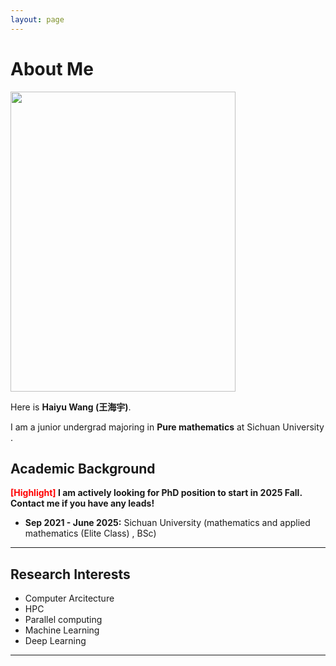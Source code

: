 ```yaml
---
layout: page
---
```


# About Me

<img src="https://caihanlin.com/caihanlin.jpg" class="floatpic" width="360" height="480">

Here is **Haiyu Wang (王海宇)**.

I am a junior undergrad majoring in **Pure mathematics** at Sichuan University . 

## Academic Background

**<font color='red'>[Highlight]</font> I am actively looking for PhD position to start in 2025 Fall. Contact me if you have any leads!**

- **Sep 2021 - June 2025:**    Sichuan University  (mathematics and applied mathematics (Elite Class) , BSc)

---

## Research Interests

- Computer Arcitecture
- HPC
- Parallel computing
- Machine Learning
- Deep Learning

---

